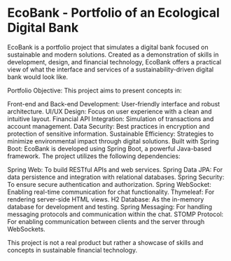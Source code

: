 # EcoBank - Portfolio of an Ecological Digital Bank
EcoBank is a portfolio project that simulates a digital bank focused on sustainable and modern solutions. Created as a demonstration of skills in development, design, and financial technology, EcoBank offers a practical view of what the interface and services of a sustainability-driven digital bank would look like.

Portfolio Objective:
This project aims to present concepts in:

Front-end and Back-end Development: User-friendly interface and robust architecture.
UI/UX Design: Focus on user experience with a clean and intuitive layout.
Financial API Integration: Simulation of transactions and account management.
Data Security: Best practices in encryption and protection of sensitive information.
Sustainable Efficiency: Strategies to minimize environmental impact through digital solutions.
Built with Spring Boot:
EcoBank is developed using Spring Boot, a powerful Java-based framework. The project utilizes the following dependencies:

Spring Web: To build RESTful APIs and web services.
Spring Data JPA: For data persistence and integration with relational databases.
Spring Security: To ensure secure authentication and authorization.
Spring WebSocket: Enabling real-time communication for chat functionality.
Thymeleaf: For rendering server-side HTML views.
H2 Database: As the in-memory database for development and testing.
Spring Messaging: For handling messaging protocols and communication within the chat.
STOMP Protocol: For enabling communication between clients and the server through WebSockets.

This project is not a real product but rather a showcase of skills and concepts in sustainable financial technology.

